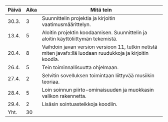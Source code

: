 Päivä | Aika | Mitä tein
----- | ---- | ---------
30.3. | 3 | Suunnittelin projektia ja kirjoitin vaatimusmäärittelyn.
13.4. | 5 | Aloitin projektin koodaamisen. Suunnittelin ja aloitin käyttöliittymän tekemistä.
20.4. | 8 | Vaihdoin javan version versioon 11, tutkin netistä miten javafx:llä luodaan ruudukkoja ja kirjoitin koodia.
26.4. | 5 | Tein toiminnallisuutta ohjelmaan.
27.4. | 2 | Selvitin sovelluksen toimintaan liittyvää musiikin teoriaa.
28.4. | 5 | Loin soinnun piirto-ominaisuuden ja muokkasin valikon rakennetta.
29.4. | 2 | Lisäsin sointuasteikkoja koodiin.
Yht. | 30 |
